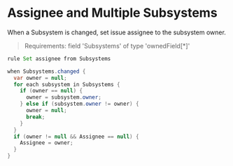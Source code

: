 Assignee and Multiple Subsystems  
====================
When a Subsystem is changed, set issue assignee to the subsystem owner.

>Requirements: field 'Subsystems' of type 'ownedField[*]'

```java
rule Set assignee from Subsystems

when Subsystems.changed {
  var owner = null;
  for each subsystem in Subsystems {
    if (owner == null) {
      owner = subsystem.owner;
    } else if (subsystem.owner != owner) {
      owner = null;
      break;
    }
  }
  if (owner != null && Assignee == null) {
    Assignee = owner;
  }
}
```
